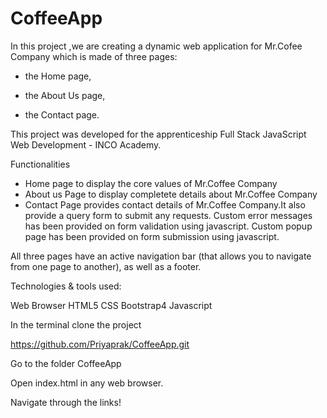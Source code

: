 # CoffeeApp

In this project ,we are creating a dynamic web application for Mr.Cofee Company which is made of three pages: 

- the Home page, 

- the About Us page, 

- the Contact page. 

This project was developed for the apprenticeship Full Stack JavaScript Web Development - INCO Academy.

Functionalities

- Home page to display the core values of Mr.Coffee Company
- About us Page to display completete details about Mr.Coffee Company
- Contact Page provides contact details of Mr.Coffee Company.It also provide a query form to submit any requests.
  Custom error messages has been provided on form validation using javascript. 
  Custom popup page has been provided on form submission using javascript.

All three pages have an active navigation bar (that allows you to navigate from one page to another), as well as a footer. 

Technologies & tools used:

Web Browser
HTML5
CSS
Bootstrap4
Javascript


In the terminal clone the project 

https://github.com/Priyaprak/CoffeeApp.git

Go to the folder CoffeeApp

Open index.html in any web browser.

Navigate through the links!


